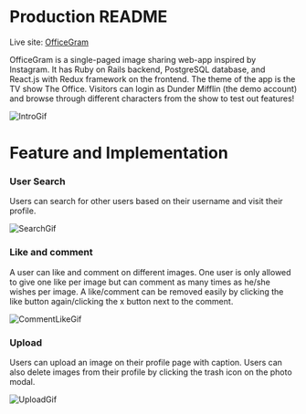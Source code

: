 # Production README

Live site: [OfficeGram](https://officegram.herokuapp.com/#/)

OfficeGram is a single-paged image sharing web-app inspired by Instagram. It has Ruby on Rails backend, PostgreSQL database, and React.js with Redux framework on the frontend. The theme of the app is the TV show The Office. Visitors can login as Dunder Mifflin (the demo account) and browse through different characters from the show to test out features!

![IntroGif](./app/assets/images/readme/intro_gif.gif)

# Feature and Implementation
### User Search
Users can search for other users based on their username and visit their profile.

![SearchGif](./app/assets/images/readme/search.gif)

### Like and comment
A user can like and comment on different images. One user is only allowed to give one like per image but can comment as many times as he/she wishes per image. A like/comment can be removed easily by clicking the like button again/clicking the x button next to the comment.

![CommentLikeGif](./app/assets/images/readme/like_comment.gif)

### Upload
Users can upload an image on their profile page with caption. Users can also delete images from their profile by clicking the trash icon on the photo modal. 

![UploadGif](./app/assets/images/readme/upload.gif)